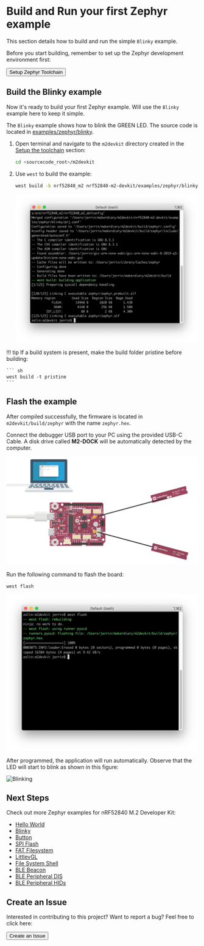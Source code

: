 # Build and Run your first Zephyr example

This section details how to build and run the simple `Blinky` example.

Before you start building, remember to set up the Zephyr development environment first:

<a href="../setup"><button data-md-color-primary="red-bud" style="width:auto;">Setup Zephyr Toolchain</button></a>

## Build the Blinky example

Now it's ready to build your first Zephyr example. Will use the `Blinky` example here to keep it simple. 

The `Blinky` example shows how to blink the GREEN LED. The source code is located in [examples/zephyr/blinky](https://github.com/makerdiary/nrf52840-m2-devkit/tree/master/examples/zephyr/blinky).

1. Open terminal and navigate to the `m2devkit` directory created in the [Setup the toolchain](setup.md) section:

	``` sh
	cd <sourcecode_root>/m2devkit
	```

2. Use `west` to build the example:

	``` sh
	west build -b nrf52840_m2 nrf52840-m2-devkit/examples/zephyr/blinky
	```
	
	![](examples/assets/images/building-blinky.webp)

!!! tip
	If a build system is present, make the build folder pristine before building:

	``` sh
	west build -t pristine
	```

## Flash the example

After compiled successfully, the firmware is located in `m2devkit/build/zephyr` with the name `zephyr.hex`.

Connect the debugger USB port to your PC using the provided USB-C Cable. A disk drive called **M2-DOCK** will be automatically detected by the computer.

![](../assets/images/programming-firmware.webp)

Run the following command to flash the board:

``` sh
west flash
```

![](examples/assets/images/flashing-blinky.webp)

After programmed, the application will run automatically. Observe that the LED will start to blink as shown in this figure:

![Blinking]()

## Next Steps

Check out more Zephyr examples for nRF52840 M.2 Developer Kit:

* [Hello World](examples/hello-world.md)
* [Blinky](examples/blinky.md)
* [Button](examples/button.md)
* [SPI Flash](examples/spi-flash.md)
* [FAT Filesystem](examples/fat-fs.md)
* [LittlevGL](examples/littlevgl.md)
* [File System Shell](examples/shell-fs.md)
* [BLE Beacon](examples/ble-beacon.md)
* [BLE Peripheral DIS](examples/ble-dis.md)
* [BLE Peripheral HIDs](examples/ble-hids.md)

## Create an Issue

Interested in contributing to this project? Want to report a bug? Feel free to click here:

<a href="https://github.com/makerdiary/nrf52840-m2-devkit/issues/new?title=Building%20Zephyr%20Blinky:%20%3Ctitle%3E"><button data-md-color-primary="red-bud"><i class="fa fa-github"></i> Create an Issue</button></a>
